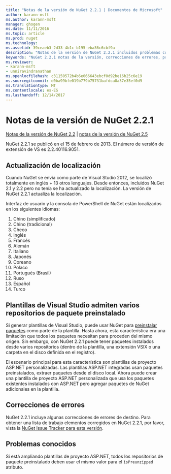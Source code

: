 ```yaml
---
title: "Notas de la versión de NuGet 2.2.1 | Documentos de Microsoft"
author: karann-msft
ms.author: karann-msft
manager: ghogen
ms.date: 11/11/2016
ms.topic: article
ms.prod: nuget
ms.technology: 
ms.assetid: 39ceaeb3-2d33-4b1c-b195-eba36c6cbf9a
description: "Notas de la versión de NuGet 2.2.1 incluidos problemas conocidos, correcciones de errores, las funciones agregadas y dcr."
keywords: "NuGet 2.2.1 notas de la versión, correcciones de errores, problemas, conocidos agregan características, DCR"
ms.reviewer:
- karann-msft
- unniravindranathan
ms.openlocfilehash: c31150572b4b6e066643ebcf0d92be16b25c6e19
ms.sourcegitcommit: d0ba99bfe019b779b75731bafdca8a37e35ef0d9
ms.translationtype: MT
ms.contentlocale: es-ES
ms.lasthandoff: 12/14/2017
---
```

# <a name="nuget-221-release-notes"></a>Notas de la versión de NuGet 2.2.1

[Notas de la versión de NuGet 2.2](../release-notes/nuget-2.2.md) | [notas de la versión de NuGet 2.5](../release-notes/nuget-2.5.md)

NuGet 2.2.1 se publicó en el 15 de febrero de 2013.  El número de versión de extensión de VS es 2.2.40116.9051.

## <a name="localization-refresh"></a>Actualización de localización
Cuando NuGet se envía como parte de Visual Studio 2012, se localizó totalmente en inglés + 13 otros lenguajes.  Desde entonces, incluidos NuGet 2.1 y 2.2 pero no tenía se ha actualizado la localización.  La versión de NuGet 2.2.1 actualiza la localización.

Interfaz de usuario y la consola de PowerShell de NuGet están localizados en los siguientes idiomas:

1. Chino (simplificado)
1. Chino (tradicional)
1. Checo
1. Inglés
1. Francés
1. Alemán
1. Italiano
1. Japonés
1. Coreano
1. Polaco
1. Portugués (Brasil)
1. Ruso
1. Español
1. Turco

## <a name="visual-studio-templates-support-multiple-preinstalled-package-repositories"></a>Plantillas de Visual Studio admiten varios repositorios de paquete preinstalado
Si generar plantillas de Visual Studio, puede usar NuGet para [preinstalar paquetes](../visual-studio-extensibility/visual-studio-templates.md) como parte de la plantilla.  Hasta ahora, esta característica era una limitación que todos los paquetes necesitan para proceden del mismo origen.  Sin embargo, con NuGet 2.2.1 puede tener paquetes instalados desde varios repositorios (dentro de la plantilla, una extensión VSIX o una carpeta en el disco definida en el registro).

El escenario principal para esta característica son plantillas de proyecto ASP.NET personalizadas.  Las plantillas ASP.NET integradas usan paquetes preinstalados, extraer paquetes desde el disco local.  Ahora puede crear una plantilla de proyecto ASP.NET personalizada que usa los paquetes existentes instalados con ASP.NET pero agregar paquetes de NuGet adicionales en la plantilla.

## <a name="bug-fixes"></a>Correcciones de errores
NuGet 2.2.1 incluye algunas correcciones de errores de destino. Para obtener una lista de trabajo elementos corregidos en NuGet 2.2.1, por favor, vista la [NuGet Issue Tracker para esta versión](http://nuget.codeplex.com/workitem/list/advanced?keyword=&status=Closed&type=All&priority=All&release=NuGet%202.2.1&assignedTo=All&component=All&sortField=LastUpdatedDate&sortDirection=Descending&page=0).


## <a name="known-issues"></a>Problemas conocidos

Si está ampliando plantillas de proyecto ASP.NET, todos los repositorios de paquete preinstalado deben usar el mismo valor para el `isPreunzipped` atributo.
